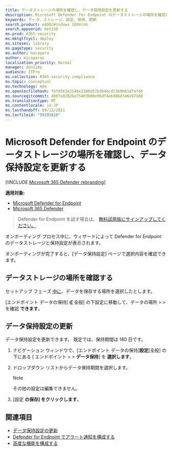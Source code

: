 ```yaml
---
title: データストレージの場所を確認し、データ保持設定を更新する
description: Microsoft Defender for Endpoint のデータストレージの場所を確認し、データ保持設定を更新する
keywords: データ、ストレージ、設定、保持、更新
search.product: eADQiWindows 10XVcnh
search.appverid: met150
ms.prod: m365-security
ms.mktglfcycl: deploy
ms.sitesec: library
ms.pagetype: security
ms.author: macapara
author: mjcaparas
localization_priority: Normal
manager: dansimp
audience: ITPro
ms.collection: M365-security-compliance
ms.topic: conceptual
ms.technology: mde
ms.openlocfilehash: fbf9561e214be2180d57b3b4dcd2369061d7a7d6
ms.sourcegitcommit: d08fe0282be75483608e96df4e6986d346e97180
ms.translationtype: MT
ms.contentlocale: ja-JP
ms.lasthandoff: 09/12/2021
ms.locfileid: "59191010"
---
```

# <a name="verify-data-storage-location-and-update-data-retention-settings-for-microsoft-defender-for-endpoint"></a>Microsoft Defender for Endpoint のデータストレージの場所を確認し、データ保持設定を更新する

[!INCLUDE [Microsoft 365 Defender rebranding](../../includes/microsoft-defender.md)]


**適用対象:**
- [Microsoft Defender for Endpoint](https://go.microsoft.com/fwlink/p/?linkid=2154037)
- [Microsoft 365 Defender](https://go.microsoft.com/fwlink/?linkid=2118804)


> Defender for Endpoint を試す場合は、 [無料試用版にサインアップしてください。](https://signup.microsoft.com/create-account/signup?products=7f379fee-c4f9-4278-b0a1-e4c8c2fcdf7e&ru=https://aka.ms/MDEp2OpenTrial?ocid=docs-wdatp-gensettings-abovefoldlink)

オンボーディング プロセス中に、ウィザードによって Defender for Endpoint のデータストレージと保持設定が表示されます。 

オンボーディングが完了すると、[データ保持設定] ページで選択内容を確認できます。

## <a name="verify-data-storage-location"></a>データストレージの場所を確認する
セットアップ フェーズ [中に](production-deployment.md)、データを保存する場所を選択したとします。 


[エンドポイント データの保持] **([** 全般] の下設定に移動して、データの場所 \>  \> を確認 **できます**。


## <a name="update-data-retention-settings"></a>データ保持設定の更新

データ保持設定を更新できます。 既定では、保持期間は 180 日です。 

1. ナビゲーション ウィンドウで、[エンドポイント データの保持]**設定**[全般] の下にある [ エンドポイント \>  \> **データ保持**] を **選択します**。

2. ドロップダウン リストからデータ保持期間を選択します。

    > [!NOTE]
    > その他の設定は編集できません。

3. [設定 **の保存] をクリックします**。

## <a name="related-topics"></a>関連項目
- [データ保持設定の更新](data-retention-settings.md)
- [Defender for Endpoint でアラート通知を構成する](configure-email-notifications.md)
- [高度な機能を構成する](advanced-features.md)
